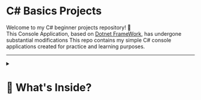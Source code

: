 # C# Basics Projects

Welcome to my C# beginner projects repository! 👋  
This Console Application, based on [Dotnet FrameWork](https://dotnet.microsoft.com/en-us/), has undergone
substantial modifications
This repo contains my simple C# console applications created for practice and learning purposes.

---   

<details>
  <summary><h1>🧠 What's Inside?</h1></summary>

- 🟢 **Odd and Even Number Generator**    
  A basic console application that asks the user for a number and tells whether it is odd or even.
  
<details>
  <summary><h9>🟢School marks system</h9></summary>   
  A simple console-based application in C# that calculates the percentage and division of a Class 10 CBSE [student based](https://github.com/abxyzzzzz/c-/blob/main/school%20marks%20system) on marks entered for five subjects.
  </details>

<details>
  <summary><h9>🟢Event Registration Console App</h9></summary>
       
  A simple interactive C# console application that simulates a student registering for a [college event](https://github.com/abxyzzzzz/c-/tree/main/Event%20Registration%20Console%20App). The program collects basic information, checks eligibility based on experience, and allows users to manage notification preferences.



</details>


MyEmail:

```
brunogoyal2007@gmail.com
```

More programs will be added as I learn and build!

---


  <p align="center">
    <a href="https://github.com/anuraghazra/github-readme-stats/actions">
      <img alt="Tests Passing" src="https://github.com/anuraghazra/github-readme-stats/workflows/Test/badge.svg" />
    </a>
    <a href="https://github.com/anuraghazra/github-readme-stats/graphs/contributors">
      <img alt="GitHub Contributors" src="https://img.shields.io/github/contributors/anuraghazra/github-readme-stats" />
    </a>
    <a href="https://codecov.io/gh/anuraghazra/github-readme-stats">
      <img alt="Tests Coverage" src="https://codecov.io/gh/anuraghazra/github-readme-stats/branch/master/graph/badge.svg" />
    </a>
    <a href="https://github.com/anuraghazra/github-readme-stats/issues">
      <img alt="Issues" src="https://img.shields.io/github/issues/anuraghazra/github-readme-stats?color=0088ff" />
    </a>
    <a href="https://github.com/anuraghazra/github-readme-stats/pulls">
      <img alt="GitHub pull requests" src="https://img.shields.io/github/issues-pr/anuraghazra/github-readme-stats?color=0088ff" />
    </a>
    <a href="https://securityscorecards.dev/viewer/?uri=github.com/anuraghazra/github-readme-stats">
      <img alt="OpenSSF Scorecard" src="https://api.securityscorecards.dev/projects/github.com/anuraghazra/github-readme-stats/badge" />
    </a>
    <br />
    <br />
    <a href="https://vercel.com?utm\_source=github\_readme\_stats\_team\&utm\_campaign=oss">
      <img src="./demo_screenshots/satsiying.jpg"/>
    </a>
  </p>









